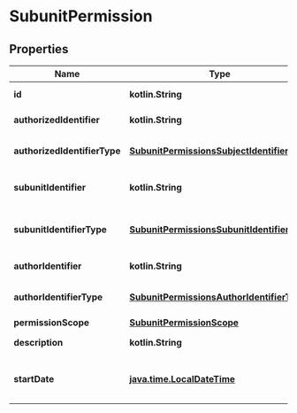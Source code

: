 
# SubunitPermission

## Properties
| Name | Type | Description | Notes |
| ------------ | ------------- | ------------- | ------------- |
| **id** | **kotlin.String** | Identyfikator uprawnienia. |  |
| **authorizedIdentifier** | **kotlin.String** | Identyfikator uprawnionego. |  |
| **authorizedIdentifierType** | [**SubunitPermissionsSubjectIdentifierType**](SubunitPermissionsSubjectIdentifierType.md) | Typ identyfikatora uprawnionego. |  |
| **subunitIdentifier** | **kotlin.String** | Identyfikator podmiotu podrzędnego. |  |
| **subunitIdentifierType** | [**SubunitPermissionsSubunitIdentifierType**](SubunitPermissionsSubunitIdentifierType.md) | Typ identyfikatora podmiotu podrzędnego. |  |
| **authorIdentifier** | **kotlin.String** | Identyfikator uprawniającego. |  |
| **authorIdentifierType** | [**SubunitPermissionsAuthorIdentifierType**](SubunitPermissionsAuthorIdentifierType.md) | Typ identyfikatora uprawniającego. |  |
| **permissionScope** | [**SubunitPermissionScope**](SubunitPermissionScope.md) | Uprawnienie. |  |
| **description** | **kotlin.String** | Opis uprawnienia. |  |
| **startDate** | [**java.time.LocalDateTime**](java.time.LocalDateTime.md) | Data rozpoczęcia obowiązywania uprawnienia. |  |



